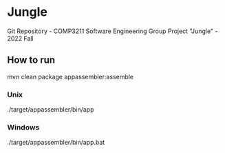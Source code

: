 # Jungle

Git Repository - COMP3211 Software Engineering Group Project "Jungle" - 2022 Fall

## How to run

mvn clean package appassembler:assemble

### Unix

./target/appassembler/bin/app

### Windows

./target/appassembler/bin/app.bat

